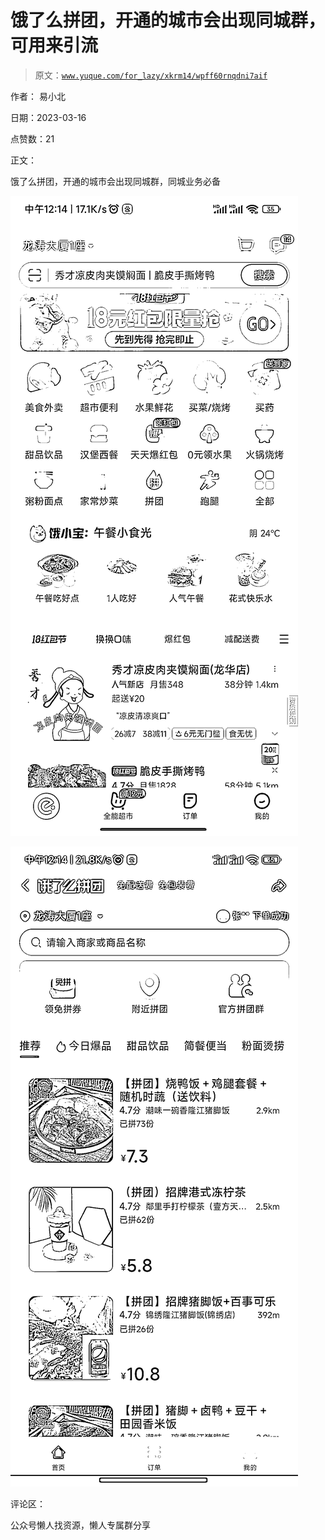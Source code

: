 # 饿了么拼团，开通的城市会出现同城群，可用来引流

> 原文：[`www.yuque.com/for_lazy/xkrm14/wpff60rnqdni7aif`](https://www.yuque.com/for_lazy/xkrm14/wpff60rnqdni7aif)

作者： 易小北

日期：2023-03-16

点赞数：21

正文：

饿了么拼团，开通的城市会出现同城群，同城业务必备

![](img/06ec9d44378a3ff40610f09eb80339bd.png)

![](img/d3307e6f3cc0ecd1eab3bc674f922f05.png)  

评论区：

公众号懒人找资源，懒人专属群分享


